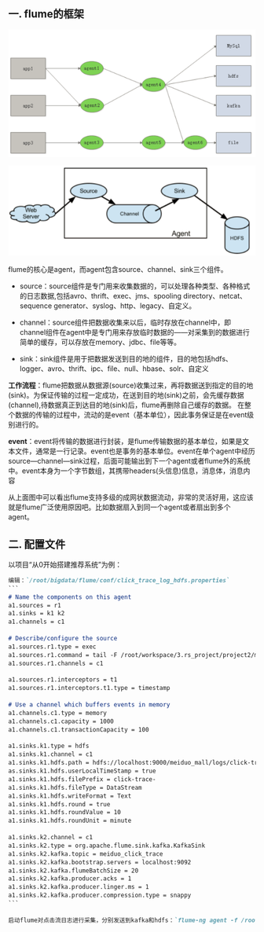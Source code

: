 ## 一. flume的框架



![image-20210314183757295](flume.assets/flume框架.png)

![image-20210314183859802](flume.assets/flume之agent.png)

flume的核心是agent，而agent包含source、channel、sink三个组件。

- source：source组件是专门用来收集数据的，可以处理各种类型、各种格式的日志数据,包括avro、thrift、exec、jms、spooling directory、netcat、sequence generator、syslog、http、legacy、自定义。

- channel：source组件把数据收集来以后，临时存放在channel中，即channel组件在agent中是专门用来存放临时数据的——对采集到的数据进行简单的缓存，可以存放在memory、jdbc、file等等。

- sink：sink组件是用于把数据发送到目的地的组件，目的地包括hdfs、logger、avro、thrift、ipc、file、null、hbase、solr、自定义

**工作流程**：flume把数据从数据源(source)收集过来，再将数据送到指定的目的地(sink)。为保证传输的过程一定成功，在送到目的地(sink)之前，会先缓存数据(channel),待数据真正到达目的地(sink)后，flume再删除自己缓存的数据。 在整个数据的传输的过程中，流动的是event（基本单位），因此事务保证是在event级别进行的。

**event**：event将传输的数据进行封装，是flume传输数据的基本单位，如果是文本文件，通常是一行记录。event也是事务的基本单位。event在单个agent中经历source—channel—sink过程，后面可能输出到下一个agent或者flume外的系统中。event本身为一个字节数组，其携带headers(头信息)信息，消息体，消息内容

从上面图中可以看出flume支持多级的成网状数据流动，非常的灵活好用，这应该就是flume广泛使用原因吧。比如数据扇入到同一个agent或者扇出到多个agent。

## 二. 配置文件

以项目“从0开始搭建推荐系统”为例：

```markdown
编辑：`/root/bigdata/flume/conf/click_trace_log_hdfs.properties`
​```
# Name the components on this agent
a1.sources = r1
a1.sinks = k1 k2
a1.channels = c1

# Describe/configure the source
a1.sources.r1.type = exec
a1.sources.r1.command = tail -F /root/workspace/3.rs_project/project2/meiduoSourceCode/logs/click_trace.log
a1.sources.r1.channels = c1

a1.sources.r1.interceptors = t1
a1.sources.r1.interceptors.t1.type = timestamp

# Use a channel which buffers events in memory
a1.channels.c1.type = memory
a1.channels.c1.capacity = 1000
a1.channels.c1.transactionCapacity = 100

a1.sinks.k1.type = hdfs
a1.sinks.k1.channel = c1
a1.sinks.k1.hdfs.path = hdfs://localhost:9000/meiduo_mall/logs/click-trace/%y-%m-%d
as.sinks.k1.hdfs.userLocalTimeStamp = true
a1.sinks.k1.hdfs.filePrefix = click-trace-
a1.sinks.k1.hdfs.fileType = DataStream
a1.sinks.k1.hdfs.writeFormat = Text
a1.sinks.k1.hdfs.round = true
a1.sinks.k1.hdfs.roundValue = 10
a1.sinks.k1.hdfs.roundUnit = minute

a1.sinks.k2.channel = c1
a1.sinks.k2.type = org.apache.flume.sink.kafka.KafkaSink
a1.sinks.k2.kafka.topic = meiduo_click_trace
a1.sinks.k2.kafka.bootstrap.servers = localhost:9092
a1.sinks.k2.kafka.flumeBatchSize = 20
a1.sinks.k2.kafka.producer.acks = 1
a1.sinks.k2.kafka.producer.linger.ms = 1
a1.sinks.k2.kafka.producer.compression.type = snappy
​```

启动flume对点击流日志进行采集，分别发送到kafka和hdfs：`flume-ng agent -f /root/bigdata/flume/conf/click_trace_log_hdfs.properties -n a1`
```



